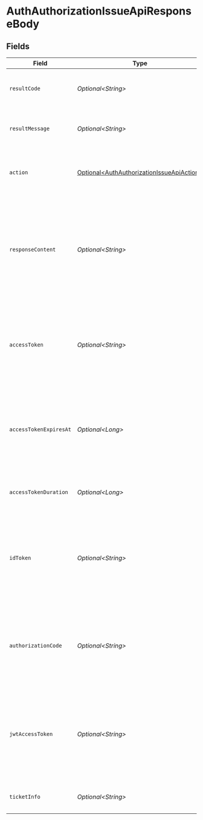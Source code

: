 # AuthAuthorizationIssueApiResponseBody


## Fields

| Field                                                                                                                                                             | Type                                                                                                                                                              | Required                                                                                                                                                          | Description                                                                                                                                                       |
| ----------------------------------------------------------------------------------------------------------------------------------------------------------------- | ----------------------------------------------------------------------------------------------------------------------------------------------------------------- | ----------------------------------------------------------------------------------------------------------------------------------------------------------------- | ----------------------------------------------------------------------------------------------------------------------------------------------------------------- |
| `resultCode`                                                                                                                                                      | *Optional\<String>*                                                                                                                                               | :heavy_minus_sign:                                                                                                                                                | The code which represents the result of the API call.                                                                                                             |
| `resultMessage`                                                                                                                                                   | *Optional\<String>*                                                                                                                                               | :heavy_minus_sign:                                                                                                                                                | A short message which explains the result of the API call.                                                                                                        |
| `action`                                                                                                                                                          | [Optional\<AuthAuthorizationIssueApiAction>](../../models/operations/AuthAuthorizationIssueApiAction.md)                                                          | :heavy_minus_sign:                                                                                                                                                | The next action that the authorization server implementation should take.                                                                                         |
| `responseContent`                                                                                                                                                 | *Optional\<String>*                                                                                                                                               | :heavy_minus_sign:                                                                                                                                                | The content that the authorization server implementation is to return to the client application.<br/>Its format varies depending on the value of `action` parameter.<br/> |
| `accessToken`                                                                                                                                                     | *Optional\<String>*                                                                                                                                               | :heavy_minus_sign:                                                                                                                                                | The newly issued access token. Note that an access token is issued from an authorization endpoint only<br/>when `response_type` contains token.<br/>              |
| `accessTokenExpiresAt`                                                                                                                                            | *Optional\<Long>*                                                                                                                                                 | :heavy_minus_sign:                                                                                                                                                | The datetime at which the newly issued access token will expire. The value is represented in milliseconds<br/>since the Unix epoch (1970-01-01).<br/>             |
| `accessTokenDuration`                                                                                                                                             | *Optional\<Long>*                                                                                                                                                 | :heavy_minus_sign:                                                                                                                                                | The duration of the newly issued access token in seconds.<br/>                                                                                                    |
| `idToken`                                                                                                                                                         | *Optional\<String>*                                                                                                                                               | :heavy_minus_sign:                                                                                                                                                | The newly issued ID token. Note that an ID token is issued from an authorization endpoint only<br/>when `response_type` contains `id_token`.<br/>                 |
| `authorizationCode`                                                                                                                                               | *Optional\<String>*                                                                                                                                               | :heavy_minus_sign:                                                                                                                                                | The newly issued authorization code. Note that an authorization code is issued only<br/>when `response_type` contains code.<br/>                                  |
| `jwtAccessToken`                                                                                                                                                  | *Optional\<String>*                                                                                                                                               | :heavy_minus_sign:                                                                                                                                                | The newly issued access token in JWT format. If the service is not configured to issue JWT-based access tokens,<br/>this property is always set to `null`.<br/>   |
| `ticketInfo`                                                                                                                                                      | *Optional\<String>*                                                                                                                                               | :heavy_minus_sign:                                                                                                                                                | The information about the ticket.<br/>                                                                                                                            |